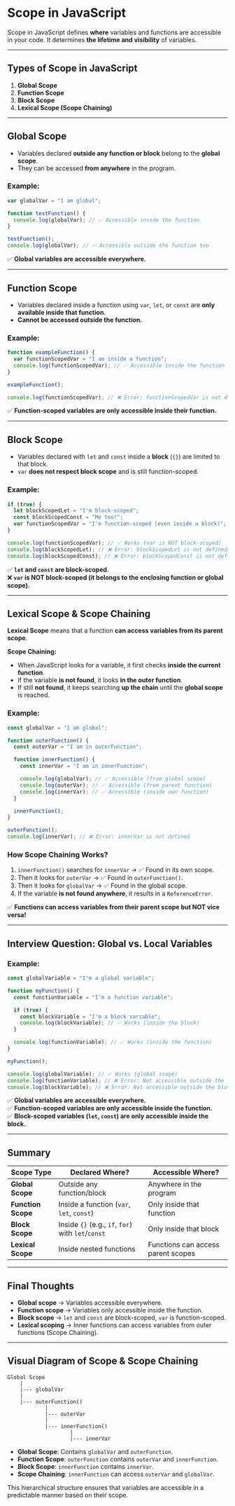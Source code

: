 # Scope in JavaScript  

Scope in JavaScript defines **where** variables and functions are accessible in your code. It determines **the lifetime and visibility** of variables.  

---

## Types of Scope in JavaScript  

1. **Global Scope**  
2. **Function Scope**  
3. **Block Scope**  
4. **Lexical Scope (Scope Chaining)**  

---

## Global Scope  

- Variables declared **outside any function or block** belong to the **global scope**.  
- They can be accessed **from anywhere** in the program.  

### Example:  
```js
var globalVar = "I am global";

function testFunction() {
  console.log(globalVar); // ✅ Accessible inside the function
}

testFunction();
console.log(globalVar); // ✅ Accessible outside the function too
```

✅ **Global variables are accessible everywhere.**  

---

## Function Scope  

- Variables declared inside a function using `var`, `let`, or `const` are **only available inside that function**.  
- **Cannot be accessed outside the function.**  

### Example:  
```js
function exampleFunction() {
  var functionScopedVar = "I am inside a function";
  console.log(functionScopedVar); // ✅ Accessible inside the function
}

exampleFunction();

console.log(functionScopedVar); // ❌ Error: functionScopedVar is not defined
```

✅ **Function-scoped variables are only accessible inside their function.**  

---

## Block Scope  

- Variables declared with `let` and `const` inside a **block** (`{}`) are limited to that block.  
- `var` **does not respect block scope** and is still function-scoped.  

### Example:  
```js
if (true) {
  let blockScopedLet = "I'm block-scoped";
  const blockScopedConst = "Me too!";
  var functionScopedVar = "I'm function-scoped (even inside a block)";
}

console.log(functionScopedVar); // ✅ Works (var is NOT block-scoped)
console.log(blockScopedLet); // ❌ Error: blockScopedLet is not defined
console.log(blockScopedConst); // ❌ Error: blockScopedConst is not defined
```

✅ **`let` and `const` are block-scoped.**  
❌ **`var` is NOT block-scoped (it belongs to the enclosing function or global scope).**  

---

## Lexical Scope & Scope Chaining  

**Lexical Scope** means that a function **can access variables from its parent scope**.  

**Scope Chaining:**  
- When JavaScript looks for a variable, it first checks **inside the current function**.  
- If the variable **is not found**, it looks **in the outer function**.  
- If still **not found**, it keeps searching **up the chain** until the **global scope** is reached.  

### Example:  
```js
const globalVar = "I am global";

function outerFunction() {
  const outerVar = "I am in outerFunction";

  function innerFunction() {
    const innerVar = "I am in innerFunction";

    console.log(globalVar); // ✅ Accessible (from global scope)
    console.log(outerVar); // ✅ Accessible (from parent function)
    console.log(innerVar); // ✅ Accessible (inside own function)
  }

  innerFunction();
}

outerFunction();
console.log(innerVar); // ❌ Error: innerVar is not defined
```

### How Scope Chaining Works?  
1. `innerFunction()` searches for `innerVar` → ✅ Found in its own scope.  
2. Then it looks for `outerVar` → ✅ Found in `outerFunction()`.  
3. Then it looks for `globalVar` → ✅ Found in the global scope.  
4. If the variable **is not found anywhere**, it results in a `ReferenceError`.  

✅ **Functions can access variables from their parent scope but NOT vice versa!**  

---

## Interview Question: Global vs. Local Variables  

### Example:  
```js
const globalVariable = "I'm a global variable";

function myFunction() {
  const functionVariable = "I'm a function variable";

  if (true) {
    const blockVariable = "I'm a block variable";
    console.log(blockVariable); // ✅ Works (inside the block)
  }

  console.log(functionVariable); // ✅ Works (inside the function)
}

myFunction();

console.log(globalVariable); // ✅ Works (global scope)
console.log(functionVariable); // ❌ Error: Not accessible outside the function
console.log(blockVariable); // ❌ Error: Not accessible outside the block
```

✅ **Global variables are accessible everywhere.**  
✅ **Function-scoped variables are only accessible inside the function.**  
✅ **Block-scoped variables (`let`, `const`) are only accessible inside the block.**  

---

## Summary  

| Scope Type       | Declared Where?                     | Accessible Where?                     |
|------------------|-------------------------------------|---------------------------------------|
| **Global Scope** | Outside any function/block          | Anywhere in the program               |
| **Function Scope** | Inside a function (`var`, `let`, `const`) | Only inside that function             |
| **Block Scope**  | Inside `{}` (e.g., `if`, `for`) with `let`/`const` | Only inside that block                |
| **Lexical Scope** | Inside nested functions             | Functions can access parent scopes     |

---

## Final Thoughts  

- **Global scope** → Variables accessible everywhere.  
- **Function scope** → Variables only accessible inside the function.  
- **Block scope** → `let` and `const` are block-scoped, `var` is function-scoped.  
- **Lexical scoping** → Inner functions can access variables from outer functions (Scope Chaining).  

---

## Visual Diagram of Scope & Scope Chaining  

```plaintext
Global Scope
    |
    |--- globalVar
    |
    |--- outerFunction()
            |
            |--- outerVar
            |
            |--- innerFunction()
                    |
                    |--- innerVar
```

- **Global Scope**: Contains `globalVar` and `outerFunction`.  
- **Function Scope**: `outerFunction` contains `outerVar` and `innerFunction`.  
- **Block Scope**: `innerFunction` contains `innerVar`.  
- **Scope Chaining**: `innerFunction` can access `outerVar` and `globalVar`.  

This hierarchical structure ensures that variables are accessible in a predictable manner based on their scope.